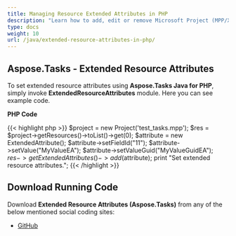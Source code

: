 ```yaml
---
title: Managing Resource Extended Attributes in PHP
description: "Learn how to add, edit or remove Microsoft Project (MPP/XML) resource extended attributes using Aspose.Tasks Java for PHP."
type: docs
weight: 10
url: /java/extended-resource-attributes-in-php/
---
```


## **Aspose.Tasks - Extended Resource Attributes**
To set extended resource attributes using **Aspose.Tasks Java for PHP**, simply invoke **ExtendedResourceAttributes** module. Here you can see example code.

**PHP Code**

{{< highlight php >}}
$project = new Project('test_tasks.mpp');
$res = $project->getResources()->toList()->get(0);
$attribute = new ExtendedAttribute();
$attribute->setFieldId("11");
$attribute->setValue("MyValueEA");
$attribute->setValueGuid("MyValueGuidEA");
$res->getExtendedAttributes()->add($attribute);
print "Set extended resource attributes.";
{{< /highlight >}}

## **Download Running Code**
Download **Extended Resource Attributes (Aspose.Tasks)** from any of the below mentioned social coding sites:

- [GitHub](https://github.com/aspose-tasks/Aspose.Tasks-for-Java/blob/master/Plugins/Aspose_Tasks_Java_for_PHP/src/aspose/tasks/WorkingWithResources/ExtendedResourceAttributes.php)
